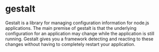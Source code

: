 # gestalt

Gestalt is a library for managing configuration information for node.js 
applications. The main premise of gestalt is that the underlying configuration
for an application may change while the application is still running. Gestalt
gives you a framework detecting and reacting to these changes without having 
to completely restart your application.

